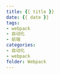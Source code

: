 ```yaml
---
title: {{ title }}
date: {{ date }}
tags:
- webpack
- 自动化
- 前端
categories:
- 自动化
- webpack
folder: Webpack
---
```

